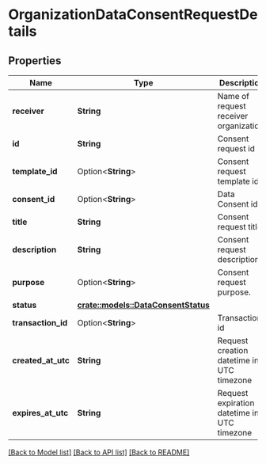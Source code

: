 # OrganizationDataConsentRequestDetails

## Properties

Name | Type | Description | Notes
------------ | ------------- | ------------- | -------------
**receiver** | **String** | Name of request receiver organization. | 
**id** | **String** | Consent request id | 
**template_id** | Option<**String**> | Consent request template id | [optional]
**consent_id** | Option<**String**> | Data Consent id | [optional]
**title** | **String** | Consent request title. | 
**description** | **String** | Consent request description. | 
**purpose** | Option<**String**> | Consent request purpose. | [optional]
**status** | [**crate::models::DataConsentStatus**](DataConsentStatus.md) |  | 
**transaction_id** | Option<**String**> | Transaction id | [optional]
**created_at_utc** | **String** | Request creation datetime in UTC timezone | 
**expires_at_utc** | **String** | Request expiration datetime in UTC timezone | 

[[Back to Model list]](../README.md#documentation-for-models) [[Back to API list]](../README.md#documentation-for-api-endpoints) [[Back to README]](../README.md)


